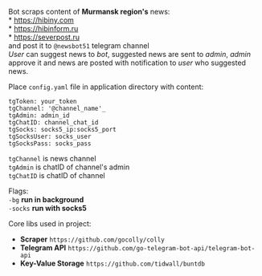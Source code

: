 Bot scraps content of **Murmansk region's** news:     
    * https://hibiny.com  
    * https://hibinform.ru  
    * https://severpost.ru  
and post it to `@newsbot51` telegram channel   
_User_ can suggest news to _bot_, suggested news are sent to _admin_, _admin_ approve it and news are posted with notification to _user_ who suggested news.  

Place `config.yaml` file in application directory with content:  

    tgToken: your_token  
    tgChannel: '@channel_name'_ 
    tgAdmin: admin_id  
    tgChatID: channel_chat_id 
    tgSocks: socks5_ip:socks5_port
    tgSocksUser: socks_user 
    tgSocksPass: socks_pass 

`tgChannel` is news channel  
`tgAdmin` is chatID of channel's admin   
`tgChatID` is chatID of channel  

Flags:   
`-bg`  **run in background**   
`-socks`  **run with socks5**   

Core libs used in project:
 * **Scraper** `https://github.com/gocolly/colly`
 * **Telegram API** `https://github.com/go-telegram-bot-api/telegram-bot-api`
 * **Key-Value Storage** `https://github.com/tidwall/buntdb`